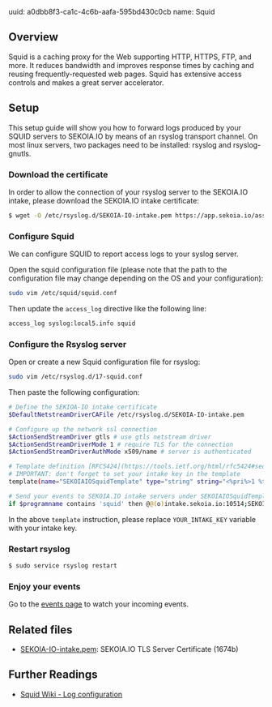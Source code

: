 uuid: a0dbb8f3-ca1c-4c6b-aafa-595bd430c0cb
name: Squid

## Overview
Squid is a caching proxy for the Web supporting HTTP, HTTPS, FTP, and more. It reduces bandwidth and improves response times by caching and reusing frequently-requested web pages. Squid has extensive access controls and makes a great server accelerator.

## Setup

This setup guide will show you how to forward logs produced by your SQUID servers to SEKOIA.IO by means of an rsyslog transport channel.
On most linux servers, two packages need to be installed: rsyslog and rsyslog-gnutls.

### Download the certificate
In order to allow the connection of your rsyslog server to the SEKOIA.IO intake, please download the SEKOIA.IO intake certificate:

```bash
$ wget -O /etc/rsyslog.d/SEKOIA-IO-intake.pem https://app.sekoia.io/assets/files/SEKOIA-IO-intake.pem
```

### Configure Squid
We can configure SQUID to report access logs to your syslog server.

Open the squid configuration file (please note that the path to the configuration file may change depending on the OS and your configuration):
```bash
sudo vim /etc/squid/squid.conf
```
Then update the `access_log` directive like the following line:
```bash
access_log syslog:local5.info squid
```

### Configure the Rsyslog server
Open or create a new Squid configuration file for rsyslog:
```bash
sudo vim /etc/rsyslog.d/17-squid.conf
```
Then paste the following configuration:
```bash
# Define the SEKIOA-IO intake certificate
$DefaultNetstreamDriverCAFile /etc/rsyslog.d/SEKOIA-IO-intake.pem

# Configure up the network ssl connection
$ActionSendStreamDriver gtls # use gtls netstream driver
$ActionSendStreamDriverMode 1 # require TLS for the connection
$ActionSendStreamDriverAuthMode x509/name # server is authenticated

# Template definition [RFC5424](https://tools.ietf.org/html/rfc5424#section-7.2.2)
# IMPORTANT: don't forget to set your intake key in the template
template(name="SEKOIAIOSquidTemplate" type="string" string="<%pri%>1 %timestamp:::date-rfc3339% %hostname% %app-name% %procid% LOG [SEKOIA@53288 intake_key=\"YOUR_INTAKE_KEY\"] %msg%\n")

# Send your events to SEKOIA.IO intake servers under SEKOIAIOSquidTemplate template
if $programname contains 'squid' then @@(o)intake.sekoia.io:10514;SEKOIAIOSquidTemplate
```

In the above `template` instruction, please replace `YOUR_INTAKE_KEY` variable with your intake key.

### Restart rsyslog

```bash
$ sudo service rsyslog restart
```

### Enjoy your events
Go to the [events page](https://app.sekoia.io/operations/events) to watch your incoming events.


## Related files
- [SEKOIA-IO-intake.pem](https://app.sekoia.io/assets/files/SEKOIA-IO-intake.pem): SEKOIA.IO TLS Server Certificate (1674b)


## Further Readings
- [Squid Wiki - Log configuration](https://wiki.squid-cache.org/SquidFaq/SquidLogs)
